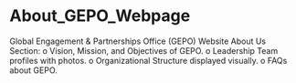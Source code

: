 # About_GEPO_Webpage
Global Engagement & Partnerships Office (GEPO) Website
About Us Section: 
o Vision, Mission, and Objectives of GEPO. 
o Leadership Team profiles with photos. 
o Organizational Structure displayed visually. 
o FAQs about GEPO.
 
